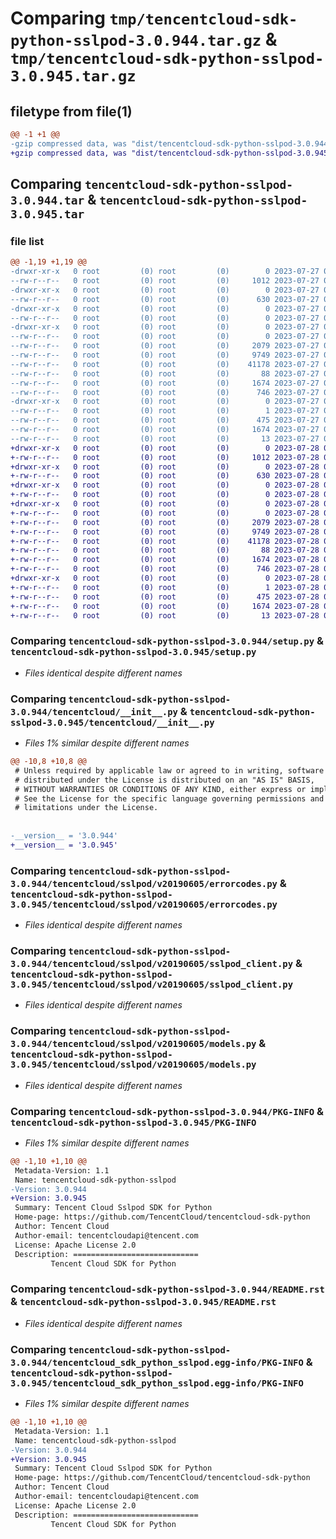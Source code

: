# Comparing `tmp/tencentcloud-sdk-python-sslpod-3.0.944.tar.gz` & `tmp/tencentcloud-sdk-python-sslpod-3.0.945.tar.gz`

## filetype from file(1)

```diff
@@ -1 +1 @@
-gzip compressed data, was "dist/tencentcloud-sdk-python-sslpod-3.0.944.tar", last modified: Thu Jul 27 02:22:43 2023, max compression
+gzip compressed data, was "dist/tencentcloud-sdk-python-sslpod-3.0.945.tar", last modified: Fri Jul 28 00:34:59 2023, max compression
```

## Comparing `tencentcloud-sdk-python-sslpod-3.0.944.tar` & `tencentcloud-sdk-python-sslpod-3.0.945.tar`

### file list

```diff
@@ -1,19 +1,19 @@
-drwxr-xr-x   0 root         (0) root         (0)        0 2023-07-27 02:22:43.000000 tencentcloud-sdk-python-sslpod-3.0.944/
--rw-r--r--   0 root         (0) root         (0)     1012 2023-07-27 02:22:43.000000 tencentcloud-sdk-python-sslpod-3.0.944/setup.py
-drwxr-xr-x   0 root         (0) root         (0)        0 2023-07-27 02:22:43.000000 tencentcloud-sdk-python-sslpod-3.0.944/tencentcloud/
--rw-r--r--   0 root         (0) root         (0)      630 2023-07-27 02:22:43.000000 tencentcloud-sdk-python-sslpod-3.0.944/tencentcloud/__init__.py
-drwxr-xr-x   0 root         (0) root         (0)        0 2023-07-27 02:22:43.000000 tencentcloud-sdk-python-sslpod-3.0.944/tencentcloud/sslpod/
--rw-r--r--   0 root         (0) root         (0)        0 2023-07-27 02:22:43.000000 tencentcloud-sdk-python-sslpod-3.0.944/tencentcloud/sslpod/__init__.py
-drwxr-xr-x   0 root         (0) root         (0)        0 2023-07-27 02:22:43.000000 tencentcloud-sdk-python-sslpod-3.0.944/tencentcloud/sslpod/v20190605/
--rw-r--r--   0 root         (0) root         (0)        0 2023-07-27 02:22:43.000000 tencentcloud-sdk-python-sslpod-3.0.944/tencentcloud/sslpod/v20190605/__init__.py
--rw-r--r--   0 root         (0) root         (0)     2079 2023-07-27 02:22:43.000000 tencentcloud-sdk-python-sslpod-3.0.944/tencentcloud/sslpod/v20190605/errorcodes.py
--rw-r--r--   0 root         (0) root         (0)     9749 2023-07-27 02:22:43.000000 tencentcloud-sdk-python-sslpod-3.0.944/tencentcloud/sslpod/v20190605/sslpod_client.py
--rw-r--r--   0 root         (0) root         (0)    41178 2023-07-27 02:22:43.000000 tencentcloud-sdk-python-sslpod-3.0.944/tencentcloud/sslpod/v20190605/models.py
--rw-r--r--   0 root         (0) root         (0)       88 2023-07-27 02:22:43.000000 tencentcloud-sdk-python-sslpod-3.0.944/setup.cfg
--rw-r--r--   0 root         (0) root         (0)     1674 2023-07-27 02:22:43.000000 tencentcloud-sdk-python-sslpod-3.0.944/PKG-INFO
--rw-r--r--   0 root         (0) root         (0)      746 2023-07-27 02:22:43.000000 tencentcloud-sdk-python-sslpod-3.0.944/README.rst
-drwxr-xr-x   0 root         (0) root         (0)        0 2023-07-27 02:22:43.000000 tencentcloud-sdk-python-sslpod-3.0.944/tencentcloud_sdk_python_sslpod.egg-info/
--rw-r--r--   0 root         (0) root         (0)        1 2023-07-27 02:22:43.000000 tencentcloud-sdk-python-sslpod-3.0.944/tencentcloud_sdk_python_sslpod.egg-info/dependency_links.txt
--rw-r--r--   0 root         (0) root         (0)      475 2023-07-27 02:22:43.000000 tencentcloud-sdk-python-sslpod-3.0.944/tencentcloud_sdk_python_sslpod.egg-info/SOURCES.txt
--rw-r--r--   0 root         (0) root         (0)     1674 2023-07-27 02:22:43.000000 tencentcloud-sdk-python-sslpod-3.0.944/tencentcloud_sdk_python_sslpod.egg-info/PKG-INFO
--rw-r--r--   0 root         (0) root         (0)       13 2023-07-27 02:22:43.000000 tencentcloud-sdk-python-sslpod-3.0.944/tencentcloud_sdk_python_sslpod.egg-info/top_level.txt
+drwxr-xr-x   0 root         (0) root         (0)        0 2023-07-28 00:34:59.000000 tencentcloud-sdk-python-sslpod-3.0.945/
+-rw-r--r--   0 root         (0) root         (0)     1012 2023-07-28 00:34:59.000000 tencentcloud-sdk-python-sslpod-3.0.945/setup.py
+drwxr-xr-x   0 root         (0) root         (0)        0 2023-07-28 00:34:59.000000 tencentcloud-sdk-python-sslpod-3.0.945/tencentcloud/
+-rw-r--r--   0 root         (0) root         (0)      630 2023-07-28 00:34:59.000000 tencentcloud-sdk-python-sslpod-3.0.945/tencentcloud/__init__.py
+drwxr-xr-x   0 root         (0) root         (0)        0 2023-07-28 00:34:59.000000 tencentcloud-sdk-python-sslpod-3.0.945/tencentcloud/sslpod/
+-rw-r--r--   0 root         (0) root         (0)        0 2023-07-28 00:34:59.000000 tencentcloud-sdk-python-sslpod-3.0.945/tencentcloud/sslpod/__init__.py
+drwxr-xr-x   0 root         (0) root         (0)        0 2023-07-28 00:34:59.000000 tencentcloud-sdk-python-sslpod-3.0.945/tencentcloud/sslpod/v20190605/
+-rw-r--r--   0 root         (0) root         (0)        0 2023-07-28 00:34:59.000000 tencentcloud-sdk-python-sslpod-3.0.945/tencentcloud/sslpod/v20190605/__init__.py
+-rw-r--r--   0 root         (0) root         (0)     2079 2023-07-28 00:34:59.000000 tencentcloud-sdk-python-sslpod-3.0.945/tencentcloud/sslpod/v20190605/errorcodes.py
+-rw-r--r--   0 root         (0) root         (0)     9749 2023-07-28 00:34:59.000000 tencentcloud-sdk-python-sslpod-3.0.945/tencentcloud/sslpod/v20190605/sslpod_client.py
+-rw-r--r--   0 root         (0) root         (0)    41178 2023-07-28 00:34:59.000000 tencentcloud-sdk-python-sslpod-3.0.945/tencentcloud/sslpod/v20190605/models.py
+-rw-r--r--   0 root         (0) root         (0)       88 2023-07-28 00:34:59.000000 tencentcloud-sdk-python-sslpod-3.0.945/setup.cfg
+-rw-r--r--   0 root         (0) root         (0)     1674 2023-07-28 00:34:59.000000 tencentcloud-sdk-python-sslpod-3.0.945/PKG-INFO
+-rw-r--r--   0 root         (0) root         (0)      746 2023-07-28 00:34:59.000000 tencentcloud-sdk-python-sslpod-3.0.945/README.rst
+drwxr-xr-x   0 root         (0) root         (0)        0 2023-07-28 00:34:59.000000 tencentcloud-sdk-python-sslpod-3.0.945/tencentcloud_sdk_python_sslpod.egg-info/
+-rw-r--r--   0 root         (0) root         (0)        1 2023-07-28 00:34:59.000000 tencentcloud-sdk-python-sslpod-3.0.945/tencentcloud_sdk_python_sslpod.egg-info/dependency_links.txt
+-rw-r--r--   0 root         (0) root         (0)      475 2023-07-28 00:34:59.000000 tencentcloud-sdk-python-sslpod-3.0.945/tencentcloud_sdk_python_sslpod.egg-info/SOURCES.txt
+-rw-r--r--   0 root         (0) root         (0)     1674 2023-07-28 00:34:59.000000 tencentcloud-sdk-python-sslpod-3.0.945/tencentcloud_sdk_python_sslpod.egg-info/PKG-INFO
+-rw-r--r--   0 root         (0) root         (0)       13 2023-07-28 00:34:59.000000 tencentcloud-sdk-python-sslpod-3.0.945/tencentcloud_sdk_python_sslpod.egg-info/top_level.txt
```

### Comparing `tencentcloud-sdk-python-sslpod-3.0.944/setup.py` & `tencentcloud-sdk-python-sslpod-3.0.945/setup.py`

 * *Files identical despite different names*

### Comparing `tencentcloud-sdk-python-sslpod-3.0.944/tencentcloud/__init__.py` & `tencentcloud-sdk-python-sslpod-3.0.945/tencentcloud/__init__.py`

 * *Files 1% similar despite different names*

```diff
@@ -10,8 +10,8 @@
 # Unless required by applicable law or agreed to in writing, software
 # distributed under the License is distributed on an "AS IS" BASIS,
 # WITHOUT WARRANTIES OR CONDITIONS OF ANY KIND, either express or implied.
 # See the License for the specific language governing permissions and
 # limitations under the License.
 
 
-__version__ = '3.0.944'
+__version__ = '3.0.945'
```

### Comparing `tencentcloud-sdk-python-sslpod-3.0.944/tencentcloud/sslpod/v20190605/errorcodes.py` & `tencentcloud-sdk-python-sslpod-3.0.945/tencentcloud/sslpod/v20190605/errorcodes.py`

 * *Files identical despite different names*

### Comparing `tencentcloud-sdk-python-sslpod-3.0.944/tencentcloud/sslpod/v20190605/sslpod_client.py` & `tencentcloud-sdk-python-sslpod-3.0.945/tencentcloud/sslpod/v20190605/sslpod_client.py`

 * *Files identical despite different names*

### Comparing `tencentcloud-sdk-python-sslpod-3.0.944/tencentcloud/sslpod/v20190605/models.py` & `tencentcloud-sdk-python-sslpod-3.0.945/tencentcloud/sslpod/v20190605/models.py`

 * *Files identical despite different names*

### Comparing `tencentcloud-sdk-python-sslpod-3.0.944/PKG-INFO` & `tencentcloud-sdk-python-sslpod-3.0.945/PKG-INFO`

 * *Files 1% similar despite different names*

```diff
@@ -1,10 +1,10 @@
 Metadata-Version: 1.1
 Name: tencentcloud-sdk-python-sslpod
-Version: 3.0.944
+Version: 3.0.945
 Summary: Tencent Cloud Sslpod SDK for Python
 Home-page: https://github.com/TencentCloud/tencentcloud-sdk-python
 Author: Tencent Cloud
 Author-email: tencentcloudapi@tencent.com
 License: Apache License 2.0
 Description: ============================
         Tencent Cloud SDK for Python
```

### Comparing `tencentcloud-sdk-python-sslpod-3.0.944/README.rst` & `tencentcloud-sdk-python-sslpod-3.0.945/README.rst`

 * *Files identical despite different names*

### Comparing `tencentcloud-sdk-python-sslpod-3.0.944/tencentcloud_sdk_python_sslpod.egg-info/PKG-INFO` & `tencentcloud-sdk-python-sslpod-3.0.945/tencentcloud_sdk_python_sslpod.egg-info/PKG-INFO`

 * *Files 1% similar despite different names*

```diff
@@ -1,10 +1,10 @@
 Metadata-Version: 1.1
 Name: tencentcloud-sdk-python-sslpod
-Version: 3.0.944
+Version: 3.0.945
 Summary: Tencent Cloud Sslpod SDK for Python
 Home-page: https://github.com/TencentCloud/tencentcloud-sdk-python
 Author: Tencent Cloud
 Author-email: tencentcloudapi@tencent.com
 License: Apache License 2.0
 Description: ============================
         Tencent Cloud SDK for Python
```

